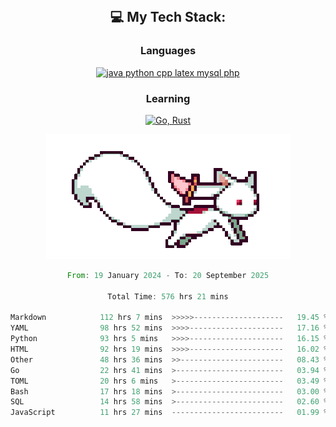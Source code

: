 
<div align="center">
<br>

## 💻 My Tech Stack:

### Languages

[![java python cpp latex mysql php](https://skillicons.dev/icons?i=java,python,cpp,latex,mysql,php)](https://skillicons.dev)

### Learning

[![Go, Rust](https://skillicons.dev/icons?i=go,rust)](https://skillicons.dev)

<center>

<img src="kyubey.gif" alt="Alt-Text" title="" >

</center>


<!--START_SECTION:waka-->

```rust
From: 19 January 2024 - To: 20 September 2025

Total Time: 576 hrs 21 mins

Markdown            112 hrs 7 mins  >>>>>--------------------   19.45 %
YAML                98 hrs 52 mins  >>>>---------------------   17.16 %
Python              93 hrs 5 mins   >>>>---------------------   16.15 %
HTML                92 hrs 19 mins  >>>>---------------------   16.02 %
Other               48 hrs 36 mins  >>-----------------------   08.43 %
Go                  22 hrs 41 mins  >------------------------   03.94 %
TOML                20 hrs 6 mins   >------------------------   03.49 %
Bash                17 hrs 18 mins  >------------------------   03.00 %
SQL                 14 hrs 58 mins  >------------------------   02.60 %
JavaScript          11 hrs 27 mins  -------------------------   01.99 %
```

<!--END_SECTION:waka-->
